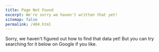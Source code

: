 ```yaml
---
title: Page Not Found
excerpt: We're sorry we haven't written that yet!
sitemap: false
permalink: /404.html
---
```


Sorry, we haven't figured out how to find that data yet! But you can try searching for it below on Google if you like.

<script>
  var GOOG_FIXURL_LANG = 'en';
  var GOOG_FIXURL_SITE = '{{ site.url }}'
</script>
<script src="https://linkhelp.clients.google.com/tbproxy/lh/wm/fixurl.js">
</script>
